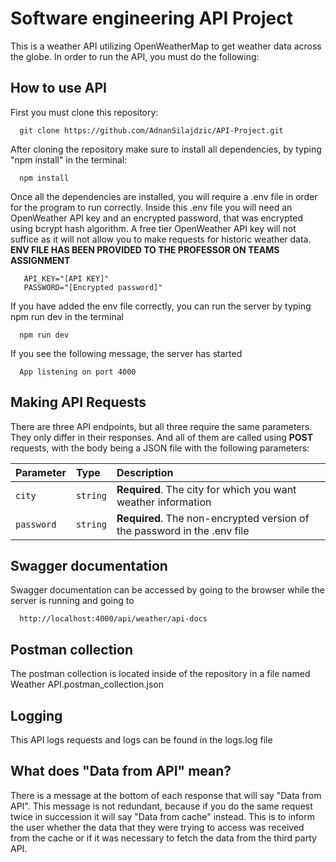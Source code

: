 
# Software engineering API Project

This is a weather API utilizing OpenWeatherMap to get weather data across the globe. In order to run the API, you must do the following:


## How to use API

First you must clone this repository:

```
  git clone https://github.com/AdnanSilajdzic/API-Project.git
```
After cloning the repository make sure to install all dependencies, by typing "npm install" in the terminal:

```
  npm install
```
Once all the dependencies are installed, you will require a .env file in order for the program to run correctly. Inside this .env file you will need an OpenWeather API key and an encrypted password, that was encrypted using bcrypt hash algorithm. A free tier OpenWeather API key will not suffice as it will not allow you to make requests for historic weather data. **ENV FILE HAS BEEN PROVIDED TO THE PROFESSOR ON TEAMS ASSIGNMENT**
```
   API_KEY="[API KEY]"
   PASSWORD="[Encrypted password]"
```

If you have added the env file correctly, you can run the server by typing npm run dev in the terminal
```
  npm run dev
```
If you see the following message, the server has started
```
  App listening on port 4000
``` 

## Making API Requests
There are three API endpoints, but all three require the same parameters. They only differ in their responses. And all of them are called using **POST** requests, with the body being a JSON file with the following parameters:

| Parameter | Type     | Description                |
| :-------- | :------- | :------------------------- |
| `city` | `string` | **Required**. The city for which you want weather information |
| `password` | `string` | **Required**. The non-encrypted version of the password in the .env file |

## Swagger documentation
Swagger documentation can be accessed by going to the browser while the server is running and going to 
```
  http://localhost:4000/api/weather/api-docs
```

## Postman collection
The postman collection is located inside of the repository in a file named Weather API.postman_collection.json

## Logging
This API logs requests and logs can be found in the logs.log file

## What does "Data from API" mean?
There is a message at the bottom of each response that will say "Data from API". This message is not redundant, because if you do the same request twice in succession it will say "Data from cache" instead. This is to inform the user whether the data that they were trying to access was received from the cache or if it was necessary to fetch the data from the third party API.
